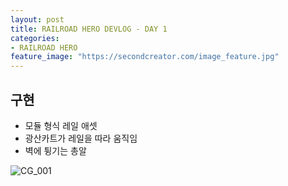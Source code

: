 ```yaml
---
layout: post
title: RAILROAD HERO DEVLOG - DAY 1
categories:
- RAILROAD HERO
feature_image: "https://secondcreator.com/image_feature.jpg"
---
```


## 구현
- 모듈 형식 레일 애셋
- 광산카트가 레일을 따라 움직임
- 벽에 튕기는 총알

![CG_001](https://secondcreator.com/blog/imgs/CG_001.PNG)
